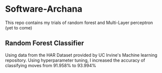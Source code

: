 # Software-Archana
This repo contains my trials of random forest and Multi-Layer perceptron (yet to come)

## Random Forest Classifier 
Using data from the HAR Dataset provided by UC Irvine's Machine learning repository. 
Using hyperparameter tuning, I increased the accuracy of classifying moves from 91.958% to 93.994% 

